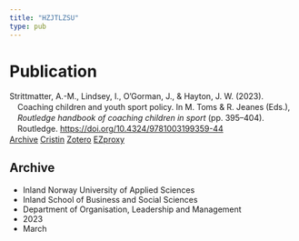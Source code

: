 ```yaml
---
title: "HZJTLZSU"
type: pub
---
```

<h1>Publication</h1>
<article id="csl-bib-container-HZJTLZSU" class="csl-bib-container">
  <div class="csl-bib-body" style="line-height: 1.35; padding-left: 1em; text-indent:-1em;">
  <div class="csl-entry">Strittmatter, A.-M., Lindsey, I., O&#x2019;Gorman, J., &amp; Hayton, J. W. (2023). Coaching children and youth sport policy. In M. Toms &amp; R. Jeanes (Eds.), <i>Routledge handbook of coaching children in sport</i> (pp. 395&#x2013;404). Routledge. <a href="https://doi.org/10.4324/9781003199359-44">https://doi.org/10.4324/9781003199359-44</a></div>
</div>
  <div class="csl-bib-buttons">
    <a href="#taxonomy-article-HZJTLZSU" class="csl-bib-button">Archive</a>
    <a href alt="Cristin URL" class="csl-bib-button">Cristin</a>
    <a href alt="Zotero URL" class="csl-bib-button">Zotero</a>
    <a href="http://ezproxy.inn.no/login?url=https://doi.org/10.4324/9781003199359-44" class="csl-bib-button">EZproxy</a>
  </div>
  <div id="csl-bib-meta-container-HZJTLZSU"></div>
</article>
<div id="csl-bib-meta-HZJTLZSU" class="csl-bib-meta">
  <article id="taxonomy-article-HZJTLZSU" class="taxonomy-article">
    <h1>Archive</h1>
    <ul>
      <li>Inland Norway University of Applied Sciences</li>
      <li>Inland School of Business and Social Sciences</li>
      <li>Department of Organisation, Leadership and Management</li>
      <li>2023</li>
      <li>March</li>
    </ul>
  </article>
</div>
